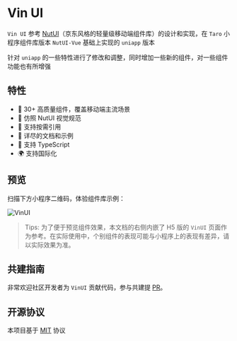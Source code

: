# Vin UI

`Vin UI` 参考 [NutUI](https://nutui.jd.com/h5/vue/4x/#/zh-CN/guide/intro)（京东风格的轻量级移动端组件库）的设计和实现，在 `Taro` 小程序组件库版本 `NutUI-Vue` 基础上实现的 `uniapp` 版本

针对 `uniapp` 的一些特性进行了修改和调整，同时增加一些新的组件，对一些组件功能也有所增强

## 特性

- 🚀 30+ 高质量组件，覆盖移动端主流场景
- 📖 仿照 NutUI 视觉规范
- 🍭 支持按需引用
- 📖 详尽的文档和示例
- 💪 支持 TypeScript
- 🌍 支持国际化

## 预览

扫描下方小程序二维码，体验组件库示例：

![VinUI](https://cdn.vingogo.cn/qrcode.jpg)

> Tips: 为了便于预览组件效果，本文档的右侧内嵌了 H5 版的 `VinUI` 页面作为参考。在实际使用中，个别组件的表现可能与小程序上的表现有差异，请以实际效果为准。

## 共建指南

非常欢迎社区开发者为 `VinUI` 贡献代码，参与共建提 [PR](https://github.com/vingogo/vin-ui/pulls)。

## 开源协议

本项目基于 [MIT](https://zh.wikipedia.org/wiki/MIT%E8%A8%B1%E5%8F%AF%E8%AD%89) 协议
